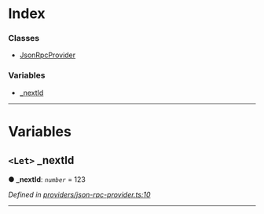 

# Index

### Classes

* [JsonRpcProvider](../classes/_providers_json_rpc_provider_.jsonrpcprovider.md)

### Variables

* [_nextId](_providers_json_rpc_provider_.md#_nextid)

---

# Variables

<a id="_nextid"></a>

## `<Let>` _nextId

**● _nextId**: *`number`* = 123

*Defined in [providers/json-rpc-provider.ts:10](https://github.com/nearprotocol/nearlib/blob/ce23775/src.ts/providers/json-rpc-provider.ts#L10)*

___

